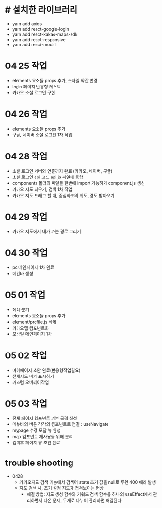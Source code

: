 # # 설치한 라이브러리

- yarn add axios
- yarn add react-google-login
- yarn add react-kakao-maps-sdk
- yarn add react-responsive
- yarn add react-modal

# 04 25 작업

- elements 요소들 props 추가, 스타일 약간 변경
- login 페이지 반응형 테스트
- 카카오 소셜 로그인 구현

# 04 26 작업

- elements 요소들 props 추가
- 구글, 네이버 소셜 로그인 1차 작업

# 04 28 작업

- 소셜 로그인 서버와 연결까지 완료 (카카오, 네이버, 구글)
- 소셜 로그인 api 코드 api.js 파일에 통합
- components 폴더의 파일들 한번에 import 가능하게 component.js 생성
- 카카오 지도 띄우기, 검색 1차 작업
- 카카오 지도 드래그 할 때, 중심좌표의 위도, 경도 받아오기

# 04 29 작업

- 카카오 지도에서 내가 가는 경로 그리기

# 04 30 작업

- pc 메인페이지 1차 완료
- 메인바 생성

# 05 01 작업

- 헤더 분기
- elements 요소들 props 추가
- element/profile.js 삭제
- 카카오맵 컴포넌트화
- 모바일 메인페이지 1차

# 05 02 작업

- 마이페이지 초안 완료(반응형작업필요)
- 전체지도 마커 표시하기
- 커스텀 오버레이작업

# 05 03 작업

- 전체 페이지 컴포넌트 기본 골격 생성
- 메뉴바의 버튼 각각의 컴포넌트로 연결 : useNavigate 
- mypage 수정 모달 뷰 완성
- map 컴포넌트 재사용을 위해 분리
- 검색후 페이지 뷰 초안 완료

# trouble shooting

- 0428
  - 카카오지도 검색 기능에서 검색어 state 초기 값을 null로 두면 400 에러 발생
  - 지도 검색 시, 초기 설정 지도가 겹쳐보이는 현상
    - 해결 방법: 지도 생성 함수와 키워드 검색 함수를 하나의 useEffect에서 관리하면서 나온 문제, 두개로 나누어 관리하면 해결된다
